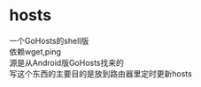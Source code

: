 # hosts

一个GoHosts的shell版<br>
依赖wget,ping<br>
源是从Android版GoHosts找来的<br>
写这个东西的主要目的是放到路由器里定时更新hosts<br>
